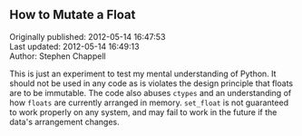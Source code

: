 ## How to Mutate a Float  
Originally published: 2012-05-14 16:47:53  
Last updated: 2012-05-14 16:49:13  
Author: Stephen Chappell  
  
This is just an experiment to test my mental understanding of Python. It should not be used in any code as is violates the design principle that floats are to be immutable. The code also abuses `ctypes` and an understanding of how `floats` are currently arranged in memory. `set_float` is not guaranteed to work properly on any system, and may fail to work in the future if the data's arrangement changes.